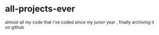 # all-projects-ever
almost all my code that i've coded since my junior year , finally archiving it on github
